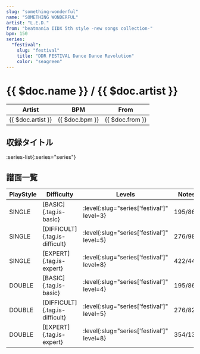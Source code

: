```yaml
---
slug: "something-wonderful"
name: "SOMETHING WONDERFUL"
artist: "L.E.D."
from: "beatmania IIDX 5th style -new songs collection-"
bpm: 150
series:
  "festival":
    slug: "festival"
    title: "DDR FESTIVAL Dance Dance Revolution"
    color: "seagreen"
---
```


# {{ $doc.name }} / {{ $doc.artist }}

|Artist|BPM|From|
|------|---|----|
|{{ $doc.artist }}|{{ $doc.bpm }}|{{ $doc.from }}|

## 収録タイトル

:series-list{:series="series"}

## 譜面一覧

|PlayStyle|Difficulty|Levels|Notes|Movie|
|---------|----------|------|-----|-----|
|SINGLE|[BASIC]{.tag.is-basic}|:level{:slug="series['festival']" level=3}|195/86||
|SINGLE|[DIFFICULT]{.tag.is-difficult}|:level{:slug="series['festival']" level=5}|276/98||
|SINGLE|[EXPERT]{.tag.is-expert}|:level{:slug="series['festival']" level=8}|422/44||
|DOUBLE|[BASIC]{.tag.is-basic}|:level{:slug="series['festival']" level=4}|195/86||
|DOUBLE|[DIFFICULT]{.tag.is-difficult}|:level{:slug="series['festival']" level=5}|276/82||
|DOUBLE|[EXPERT]{.tag.is-expert}|:level{:slug="series['festival']" level=8}|354/137||
